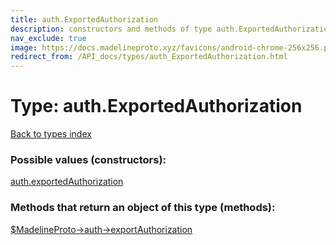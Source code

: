 ```yaml
---
title: auth.ExportedAuthorization
description: constructors and methods of type auth.ExportedAuthorization
nav_exclude: true
image: https://docs.madelineproto.xyz/favicons/android-chrome-256x256.png
redirect_from: /API_docs/types/auth_ExportedAuthorization.html
---
```

# Type: auth.ExportedAuthorization
[Back to types index](index.html)



### Possible values (constructors):

[auth.exportedAuthorization](/API_docs/constructors/auth.exportedAuthorization.html)  



### Methods that return an object of this type (methods):

[$MadelineProto->auth->exportAuthorization](/API_docs/methods/auth.exportAuthorization.html)  



